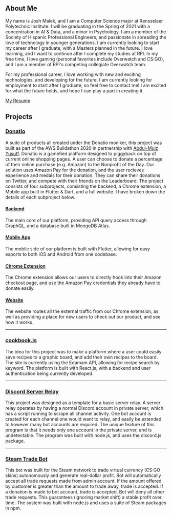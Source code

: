 ## About Me
My name is Josh Malek, and I am a Computer Science major at Rensselaer Polytechnic Institute. I will be graduating in the Spring of 2021 with a concentration in AI & Data, and a minor in Psychology.  I am a member of the Society of Hispanic Professional Engineers, and passionate in spreading the love of technology in younger generations.  I am currently looking to start my career after I graduate, with a Masters planned in the future.  I love learning, and I want to continue after I complete my studies at RPI.  In my free time, I love gaming (personal favorites include Overwatch and CS:GO), and I am a member of RPI's competing collegiate Overwatch team.  

For my professional career, I love working with new and exciting technologies, and developing for the future.  I am currently looking for employment to start after I graduate, so feel free to contact me!  I am excited for what the future holds, and hope I can play a part in creating it.

[My Resume](/pdf/MalekJoshResume.pdf)

## Projects

### [Donatio](https://donatio-site.herokuapp.com/)
A suite of products all created under the Donatio moniker, this project was built as part of the AWS Buildathon 2020 in partnership with [Abdul-Muiz Yusuff](https://github.com/sacrael). Donatio is a gamefied platform designed to piggyback on top of current online shopping pages. A user can choose to donate a percentage of their online purchase (e.g. Amazon) to the Nonprofit of the Day. Our solution uses Amazon Pay for the donation, and the user recieves experience and medals for their donation. They can share their donations on Twitter, and compete with their friends on the Leaderboard. The project consists of four subprojects, consisting the backend, a Chrome extension, a Mobile app built in Flutter & Dart, and a full website.  I have broken down the details of each subproject below.

#### [Backend](https://github.com/joshmalek/donatio)
The main core of our platform, providing API query access through GraphQL, and a database built in MongoDB Atlas.

#### [Mobile App](https://github.com/joshmalek/donatio-app)
The mobile side of our platform is built with Flutter, allowing for easy exports to both iOS and Android from one codebase. 

#### [Chrome Extension](https://github.com/joshmalek/donatio-extension)
The Chrome extension allows our users to directly hook into their Amazon checkout page, and use the Amazon Pay credentials they already have to donate easily.

#### [Website](https://github.com/joshmalek/donatio-site)
The website routes all the external traffic from our Chrome extension, as well as providing a place for new users to check out our product, and see how it works.

----

### [cookbook.js](https://github.com/joshmalek/cookbook)

The idea for this project was to make a platform where a user could easily save recipes to a graphic board, and add their own recipes to the board.  The site is currently using the Edamam API, allowing for recipe search by keyword.  The platform is built with React.js, with a backend and user authentication being currently developed.

----

### [Discord Server Relay](https://github.com/joshmalek/discord-relay)

This project was designed as a template for a basic server relay.  A server relay operates by having a normal Discord account in private server, which has a script running to scrape all channel activity.  One bot account is created for each channel one would want to relay, and easily be extended to however many bot accounts are required.  The unique feature of this program is that it needs only one account in the private server, and is undetectable.  The program was built with node.js, and uses the discord.js package.

----

### [Steam Trade Bot](https://github.com/joshmalek/Steam-Trade-Bot)

This bot was built for the Steam network to trade virtual currency (CS:GO skins) autonomously and generate real-dollar profit.  Bot will automatically accept all trade requests made from admin account.  If the amount offered by customer is greater than the amount to trade away, trade is accepted.  If a donation is made to bot account, trade is accepted.  Bot will deny all other trade requests.  This guarantees (ignoring market shift) a stable profit over time.  The system was built with node.js and uses a suite of Steam packages in npm.
